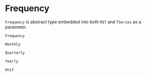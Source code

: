 # Frequency

`Frequency` is abstract type embedded into both `MIT` and `TSeries` as a parameter.

```@docs
Frequency
```

```@docs
Monthly
```

```@docs
Quarterly
```

```@docs
Yearly
```

```@docs
Unit
```